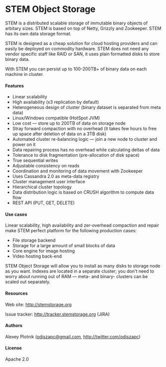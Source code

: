 # STEM Object Storage

STEM is a distributed scalable storage of immutable binary objects of arbitary sizes. STEM is based on top of Netty, Grizzly and Zookeeper. STEM has its own data storage format.

STEM is designed as a cheap solution for cloud hosting providers and can easily be deployed on commodity hardware. STEM does not need any vendor specific staff like RAID or SAN, it uses plain formatted disks to store binary data.

With STEM you can persist up to 100-200TB+ of binary data on each machine in cluster.

#### Features
- Linear scalability
- High availability (x3 replication by default)
- Heterogeneous design of cluster (binary dataset is separated from meta data)
- Linux/Windows compatible (HotSpot JVM)
- Low cost — store up to 200TB of data on storage node
- Stray forward compaction with no overhead (it takes few hours to free up space after deletion of data on a 3TB disk)
- Automated cluster re-balancing logic — join a new node to cluster and power on it
- Data repairing process has no overhead while calculating deltas of data
- Tolerance to disk fragmentation (pre-allocation of disk space)
- True sequential writes
- Adjustable consistency on reads
- Coordination and monitoring of data movement with Zookeeper
- Uses Cassandra 2.0 as meta-data registry
- Cluster management user interface
- Hierarchical cluster topology
- Data distribution logic is based on CRUSH algorithm to compute data flow
- REST API (PUT, GET, DELETE)

#### Use cases
Linear scalability, high availability and zer-overhead compaction and repair make STEM perfect platform for the following production cases:
- File storage backend
- Storage for a large amount of small blocks of data
- Core engine for image hosting
- Video hosting back-end

STEM Object Storage will allow you to install as many disks to storage node as you want. Indexes are located in a separate cluster; you don't need to worry about running out of RAM — meta- and binary- clusters can be scaled out separately.

#### Resources
Web site: http://stemstorage.org

Issue tracker: http://tracker.stemstorage.org (JIRA)

#### Authors
Alexey Plotnik (odiszapc@gmail.com, http://twitter.com/odiszapc)

#### License
Apache 2.0
